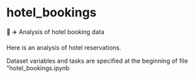# hotel_bookings
:hotel: :airplane: Analysis of hotel booking data

Here is an analysis of hotel reservations.

Dataset variables and tasks are specified at the beginning of file "hotel_bookings.ipynb
